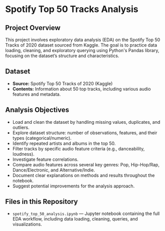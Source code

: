 # Spotify Top 50 Tracks Analysis

## Project Overview

This project involves exploratory data analysis (EDA) on the Spotify Top 50 Tracks of 2020 dataset sourced from Kaggle. The goal is to practice data loading, cleaning, and exploratory querying using Python's Pandas library, focusing on the dataset’s structure and characteristics.

## Dataset

* **Source:** Spotify Top 50 Tracks of 2020 (Kaggle)
* **Contents:** Information about 50 top tracks, including various audio features and metadata.

## Analysis Objectives

* Load and clean the dataset by handling missing values, duplicates, and outliers.
* Explore dataset structure: number of observations, features, and their types (categorical/numeric).
* Identify repeated artists and albums in the top 50.
* Filter tracks by specific audio feature criteria (e.g., danceability, loudness).
* Investigate feature correlations.
* Compare audio features across several key genres: Pop, Hip-Hop/Rap, Dance/Electronic, and Alternative/Indie.
* Document clear explanations on methods and results throughout the notebook.
* Suggest potential improvements for the analysis approach.

## Files in this Repository

* `spotify_top_50_analysis.ipynb` — Jupyter notebook containing the full EDA workflow, including data loading, cleaning, queries, and visualizations.


